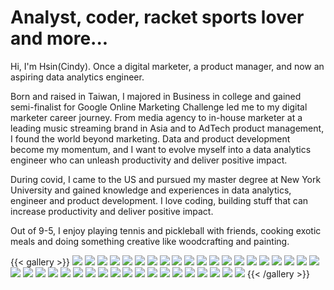 # Analyst, coder, racket sports lover and more...

Hi, I'm Hsin(Cindy). Once a digital marketer, a product manager, and now an aspiring data analytics engineer.

Born and raised in Taiwan, I majored in Business in college and gained semi-finalist for Google Online Marketing Challenge led me to my digital marketer career journey. From media agency to in-house marketer at a leading music streaming brand in Asia and to AdTech product management, I found the world beyond marketing. Data and product development become my momentum, and I want to evolve myself into a data analytics engineer who can unleash productivity and deliver positive impact.

During covid, I came to the US and pursued my master degree at New York University and gained knowledge and experiences in data analytics, engineer and product development. I love coding, building stuff that can increase productivity and deliver positive impact.

Out of 9-5, I enjoy playing tennis and pickleball with friends, cooking exotic meals and doing something creative like woodcrafting and painting.

{{< gallery >}}
<img src="/gallery/00.jpeg" class="grid-w33" />
<img src="/gallery/01.jpeg" class="grid-w33" />
<img src="/gallery/02.jpeg" class="grid-w33" />
<img src="/gallery/03.jpeg" class="grid-w33" />
<img src="/gallery/04.jpeg" class="grid-w33" />
<img src="/gallery/05.jpeg" class="grid-w33" />
<img src="/gallery/06.jpeg" class="grid-w33" />
<img src="/gallery/07.jpeg" class="grid-w33" />
<img src="/gallery/08.jpeg" class="grid-w33" />
<img src="/gallery/09.jpeg" class="grid-w33" />
<img src="/gallery/10.jpeg" class="grid-w33" />
<img src="/gallery/11.jpeg" class="grid-w33" />
<img src="/gallery/12.jpeg" class="grid-w33" />
<img src="/gallery/13.jpeg" class="grid-w33" />
<img src="/gallery/14.jpeg" class="grid-w33" />
<img src="/gallery/15.jpeg" class="grid-w33" />
<img src="/gallery/16.jpeg" class="grid-w33" />
<img src="/gallery/17.jpeg" class="grid-w33" />
<img src="/gallery/18.jpeg" class="grid-w33" />
<img src="/gallery/19.jpeg" class="grid-w33" />
<img src="/gallery/20.jpeg" class="grid-w33" />
<img src="/gallery/21.jpeg" class="grid-w33" />
<img src="/gallery/22.jpeg" class="grid-w33" />
<img src="/gallery/23.jpeg" class="grid-w33" />
<img src="/gallery/24.jpeg" class="grid-w33" />
<img src="/gallery/25.jpeg" class="grid-w33" />
<img src="/gallery/26.jpeg" class="grid-w33" />
<img src="/gallery/27.jpeg" class="grid-w33" />
<img src="/gallery/28.jpeg" class="grid-w33" />
<img src="/gallery/29.jpeg" class="grid-w33" />
<img src="/gallery/30.jpeg" class="grid-w33" />
<img src="/gallery/31.jpeg" class="grid-w33" />
<img src="/gallery/32.jpeg" class="grid-w33" />
<img src="/gallery/33.jpeg" class="grid-w33" />
<img src="/gallery/34.jpeg" class="grid-w33" />
<img src="/gallery/35.jpeg" class="grid-w33" />
<img src="/gallery/36.jpeg" class="grid-w33" />
<img src="/gallery/37.jpeg" class="grid-w33" />
<img src="/gallery/38.jpeg" class="grid-w33" />
{{< /gallery >}}
